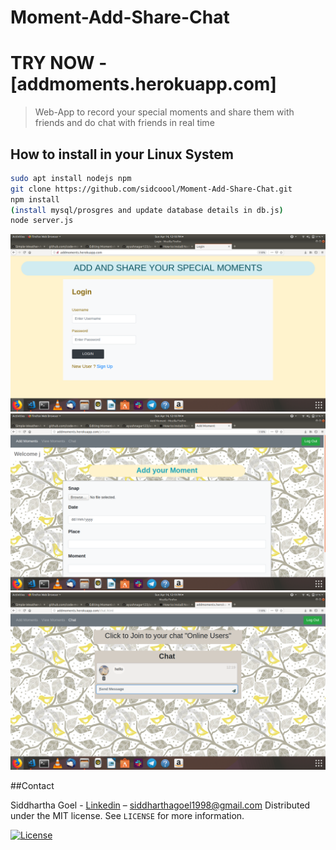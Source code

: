 # Moment-Add-Share-Chat 
# TRY NOW - [addmoments.herokuapp.com]

> Web-App to record your special moments and share them with friends and do chat with friends in real time
## How to install in your Linux System
```bash
sudo apt install nodejs npm
git clone https://github.com/sidcoool/Moment-Add-Share-Chat.git
npm install
(install mysql/prosgres and update database details in db.js)
node server.js
```
![Screen](Screens/screen1.png)
![Screen](Screens/screen2.png)
![Screen](Screens/screen3.png)

##Contact

Siddhartha Goel - [Linkedin](linkedin.com/in/siddhartha-goel-b2098117a) – siddharthagoel1998@gmail.com
Distributed under the MIT license. See ``LICENSE`` for more information.

[![License][license-image]][license-url]

[license-image]:https://img.shields.io/badge/license-MIT-blue.svg

[license-url]:https://raw.githubusercontent.com/clamytoe/pyTrack/master/LICENSE
